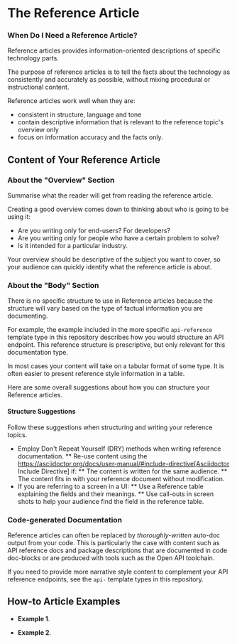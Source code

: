 # The Reference Article

### When Do I Need a Reference Article?

Reference articles provides information-oriented descriptions of specific technology parts.

The purpose of reference articles is to tell the facts about the technology as consistently and accurately as possible, without mixing procedural or instructional content.

Reference articles work well when they are:

* consistent in structure, language and tone
* contain descriptive information that is relevant to the reference topic's overview only
* focus on information accuracy and the facts only.

## Content of Your Reference Article

### About the "Overview" Section

Summarise what the reader will get from reading the reference article.

Creating a good overview comes down to thinking about who is going to be using it:

* Are you writing only for end-users? For developers?
* Are you writing only for people who have a certain problem to solve?
* Is it intended for a particular industry.

Your overview should be descriptive of the subject you want to cover, so your audience can quickly identify what the reference article is about.

### About the "Body" Section

There is no specific structure to use in Reference articles because the structure will vary based on the type of factual information you are documenting.

For example, the example included in the more specific `api-reference` template type in this repository describes how you would structure an API endpoint.
This reference structure is prescriptive, but only relevant for this documentation type.

In most cases your content will take on a tabular format of some type.
It is often easier to present reference style information in a table.

Here are some overall suggestions about how you can structure your Reference articles.

#### Structure Suggestions

Follow these suggestions when structuring and writing your reference topics.

* Employ Don't Repeat Yourself (DRY) methods when writing reference documentation.
** Re-use content using the https://asciidoctor.org/docs/user-manual/#include-directive[Asciidoctor Include Directive] if:
** The content is written for the same audience.
** The content fits in with your reference document without modification.
* If you are referring to a screen in a UI:
** Use a Reference table explaining the fields and their meanings.
** Use call-outs in screen shots to help your audience find the field in the reference table.

### Code-generated Documentation

Reference articles can often be replaced by _thoroughly-written_ auto-doc output from your code.
This is particularly the case with content such as API reference docs and package descriptions that are documented in code doc-blocks or are produced with tools such as the Open API toolchain.

If you need to provide more narrative style content to complement your API reference endpoints, see the `api-` template types in this repository.

## How-to Article Examples

* **Example 1**.

* **Example 2**.
